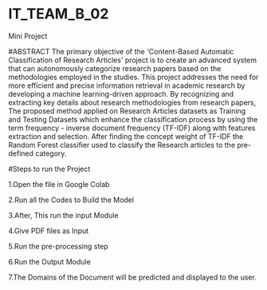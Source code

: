 # IT_TEAM_B_02
Mini Project

#ABSTRACT
The primary objective of the 'Content-Based Automatic Classification of Research Articles' project is to create an advanced system that can autonomously categorize research papers based on the methodologies employed in the studies. This project addresses the need for more efficient and precise information retrieval in academic research by developing a machine learning-driven approach. By recognizing and extracting key details about research methodologies from research papers, The proposed method applied on Research Articles datasets as Training and Testing Datasets which enhance the classification process by using the term frequency - inverse document frequency (TF-IDF) along with features extraction and selection. After finding the concept weight of TF-IDF the Random Forest classifier used to classify the Research articles to the pre-defined category.

#Steps to run the Project

1.Open the file in Google Colab

2.Run all the Codes to Build the Model

3.After, This run the input Module

4.Give PDF files as Input

5.Run the pre-processing step

6.Run the Output Module

7.The Domains of the Document will be predicted and displayed to the user.

